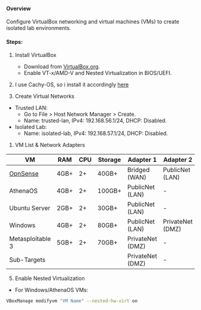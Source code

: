 #### Overview  
Configure VirtualBox networking and virtual machines (VMs) to create isolated lab environments.  

#### Steps:

1. Install VirtualBox  
   - Download from [VirtualBox.org](https://www.virtualbox.org/).  
   - Enable VT-x/AMD-V and Nested Virtualization in BIOS/UEFI.  

2. I use Cachy-OS, so i install it accordingly [here](Lab/CachyOS-Guide)

3. Create Virtual Networks  
- Trusted LAN:  
	- Go to File > Host Network Manager > Create.  
	- Name: trusted-lan, IPv4: 192.168.56.1/24, DHCP: Disabled.  
- Isolated Lab:  
    - Name: isolated-lab, IPv4: 192.168.57.1/24, DHCP: Disabled.  

1. VM List & Network Adapters  

| VM                       | RAM  | CPU | Storage | Adapter 1        | Adapter 2        |
| ------------------------ | ---- | --- | ------- | ---------------- | ---------------- |
| [OpnSense](Lab/OpnSense) | 4GB+ | 2+  | 40GB+   | Bridged (WAN)    | PublicNet (LAN)  |
| AthenaOS                 | 4GB+ | 2+  | 100GB+  | PublicNet (LAN)  | -                |
| Ubuntu Server            | 2GB+ | 2+  | 30GB+   | PublicNet (LAN)  | -                |
| Windows                  | 4GB+ | 2+  | 80GB+   | PublicNet (LAN)  | PrivateNet (DMZ) |
| Metasploitable 3         | 5GB+ | 2+  | 70GB+   | PrivateNet (DMZ) | -                |
| Sub-Targets              |      |     |         | PrivateNet (DMZ) | -                |

5. Enable Nested Virtualization  
- For Windows/AthenaOS VMs:  
```bash
VBoxManage modifyvm "VM Name" --nested-hw-virt on
```
